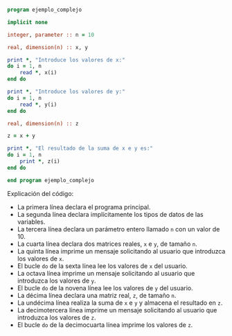```fortran

program ejemplo_complejo

implicit none

integer, parameter :: n = 10

real, dimension(n) :: x, y

print *, "Introduce los valores de x:"
do i = 1, n
    read *, x(i)
end do

print *, "Introduce los valores de y:"
do i = 1, n
    read *, y(i)
end do

real, dimension(n) :: z

z = x + y

print *, "El resultado de la suma de x e y es:"
do i = 1, n
    print *, z(i)
end do

end program ejemplo_complejo

```

Explicación del código:

* La primera línea declara el programa principal.
* La segunda línea declara implícitamente los tipos de datos de las variables.
* La tercera línea declara un parámetro entero llamado `n` con un valor de 10.
* La cuarta línea declara dos matrices reales, `x` e `y`, de tamaño `n`.
* La quinta línea imprime un mensaje solicitando al usuario que introduzca los valores de `x`.
* El bucle `do` de la sexta línea lee los valores de `x` del usuario.
* La octava línea imprime un mensaje solicitando al usuario que introduzca los valores de `y`.
* El bucle `do` de la novena línea lee los valores de `y` del usuario.
* La décima línea declara una matriz real, `z`, de tamaño `n`.
* La undécima línea realiza la suma de `x` e `y` y almacena el resultado en `z`.
* La decimotercera línea imprime un mensaje solicitando al usuario que introduzca los valores de `z`.
* El bucle `do` de la decimocuarta línea imprime los valores de `z`.